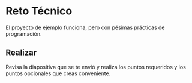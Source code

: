 
# Reto Técnico

El proyecto de ejemplo funciona, pero con pésimas prácticas de programación.


## Realizar

Revisa la diapositiva que se te envió y realiza los puntos requeridos y los puntos opcionales que creas conveniente.
